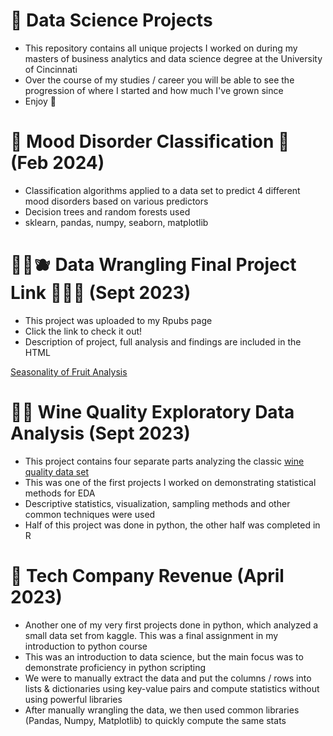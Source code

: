 # 📍 Data Science Projects 
- This repository contains all unique projects I worked on during my masters of business analytics and data science degree at the University of Cincinnati
- Over the course of my studies / career you will be able to see the progression of where I started and how much I've grown since
- Enjoy 🚀

# 🪼 Mood Disorder Classification 🦑 (Feb 2024)
- Classification algorithms applied to a data set to predict 4 different mood disorders based on various predictors
- Decision trees and random forests used
- sklearn, pandas, numpy, seaborn, matplotlib

# 🍊🍉🫐 Data Wrangling Final Project Link 🍒🥝🍏 (Sept 2023)
- This project was uploaded to my Rpubs page
- Click the link to check it out!
- Description of project, full analysis and findings are included in the HTML

[Seasonality of Fruit Analysis](https://rpubs.com/br3ttk2/1115531)

# 🍷🍇 Wine Quality Exploratory Data Analysis (Sept 2023)
- This project contains four separate parts analyzing the classic [wine quality data set](https://archive.ics.uci.edu/dataset/186/wine+quality)
- This was one of the first projects I worked on demonstrating statistical methods for EDA 
- Descriptive statistics, visualization, sampling methods and other common techniques were used
- Half of this project was done in python, the other half was completed in R

# 👾 Tech Company Revenue (April 2023)
- Another one of my very first projects done in python, which analyzed a small data set from kaggle. This was a final assignment in my introduction to python course
- This was an introduction to data science, but the main focus was to demonstrate proficiency in python scripting
- We were to manually extract the data and put the columns / rows into lists & dictionaries using key-value pairs and compute statistics without using powerful libraries
- After manually wrangling the data, we then used common libraries (Pandas, Numpy, Matplotlib) to quickly compute the same stats
